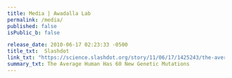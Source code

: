 ```yaml
---
title: Media | Awadalla Lab
permalink: /media/
published: false
isPublic_b: false

release_date: 2010-06-17 02:23:33 -0500
title_txt: 	Slashdot
link_txt: "https://science.slashdot.org/story/11/06/17/1425243/the-average-human-has-60-new-genetic-mutations"
summary_txt: The Average Human Has 60 New Genetic Mutations
---
```

